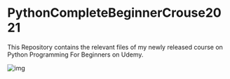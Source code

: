 # PythonCompleteBeginnerCrouse2021

This Repository contains the relevant files of my newly released course on Python Programming For Beginners on Udemy.

![img](https://imgur.com/a/QbEMVAp)

